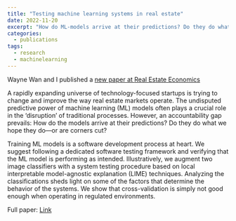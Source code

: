 ```yaml
---
title: "Testing machine learning systems in real estate"
date: 2022-11-20
excerpt: "How do ML-models arrive at their predictions? Do they do what we hope they do&mdash;or are corners cut?"
categories:
  - publications
tags:
  - research
  - machinelearning
---
```


Wayne Wan and I published a <a href="https://doi.org/10.1111/1540-6229.12416">new paper at <emph>Real Estate Economics</emph></a>

A rapidly expanding universe of technology-focused startups is trying to change and improve the way real estate markets operate. The undisputed predictive power of machine learning (ML) models often plays a crucial role in the ‘disruption’ of traditional processes. However, an accountability gap prevails: How do the models arrive at their predictions? Do they do what we hope they do&mdash;or are corners cut?

Training ML models is a software development process at heart. We suggest following a dedicated software testing framework and verifying that the ML model is performing as intended. Illustratively, we augment two image classifiers with a system testing procedure based on local interpretable model-agnostic explanation (LIME) techniques. Analyzing the classifications sheds light on some of the factors that determine the behavior of the systems. We show that cross-validation is simply not good enough when operating in regulated environments.

Full paper: [Link](https://doi.org/10.1111/1540-6229.12416)
